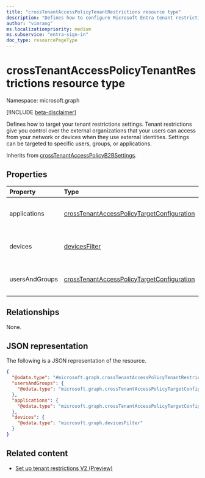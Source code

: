 ```yaml
---
title: "crossTenantAccessPolicyTenantRestrictions resource type"
description: "Defines how to configure Microsoft Entra tenant restrictions settings that give you control over the external organizations that your users can access from your network or devices when they use external identities."
author: "vimrang"
ms.localizationpriority: medium
ms.subservice: "entra-sign-in"
doc_type: resourcePageType
---
```


# crossTenantAccessPolicyTenantRestrictions resource type

Namespace: microsoft.graph

[!INCLUDE [beta-disclaimer](../../includes/beta-disclaimer.md)]

Defines how to target your tenant restrictions settings. Tenant restrictions give you control over the external organizations that your users can access from your network or devices when they use external identities. Settings can be targeted to specific users, groups, or applications.

Inherits from [crossTenantAccessPolicyB2BSettings](../resources/crosstenantaccesspolicyb2bsetting.md).

## Properties

|Property|Type|Description|
|:---|:---|:---|
|applications|[crossTenantAccessPolicyTargetConfiguration](../resources/crosstenantaccesspolicytargetconfiguration.md)|The list of applications targeted with your cross-tenant access policy. Inherited from [crossTenantAccessPolicyB2BSetting](../resources/crosstenantaccesspolicyb2bsetting.md).|
|devices|[devicesFilter](../resources/devicesfilter.md)|Defines the rule for filtering devices and whether devices satisfying the rule should be allowed or blocked. Not implemented.|
|usersAndGroups|[crossTenantAccessPolicyTargetConfiguration](../resources/crosstenantaccesspolicytargetconfiguration.md)|The list of users and groups targeted with your cross-tenant access policy. Inherited from [crossTenantAccessPolicyB2BSetting](../resources/crosstenantaccesspolicyb2bsetting.md).|

## Relationships

None.

## JSON representation

The following is a JSON representation of the resource.
<!-- {
  "blockType": "resource",
  "@odata.type": "microsoft.graph.crossTenantAccessPolicyTenantRestrictions"
}
-->

``` json
{
  "@odata.type": "#microsoft.graph.crossTenantAccessPolicyTenantRestrictions",
  "usersAndGroups": {
    "@odata.type": "microsoft.graph.crossTenantAccessPolicyTargetConfiguration"
  },
  "applications": {
    "@odata.type": "microsoft.graph.crossTenantAccessPolicyTargetConfiguration"
  },
  "devices": {
    "@odata.type": "microsoft.graph.devicesFilter"
  }
}
```

## Related content

+ [Set up tenant restrictions V2 (Preview)](/azure/active-directory/external-identities/tenant-restrictions-v2)
